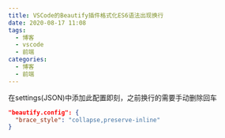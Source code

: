 ```yaml
---
title: VSCode的Beautify插件格式化ES6语法出现换行
date: 2020-08-17 11:08
tags:
  - 博客
  - vscode
  - 前端
categories:
  - 博客
  - 前端
---
```


在settings(JSON)中添加此配置即刻，之前换行的需要手动删除回车

```json
"beautify.config": {
  "brace_style": "collapse,preserve-inline"
}
```